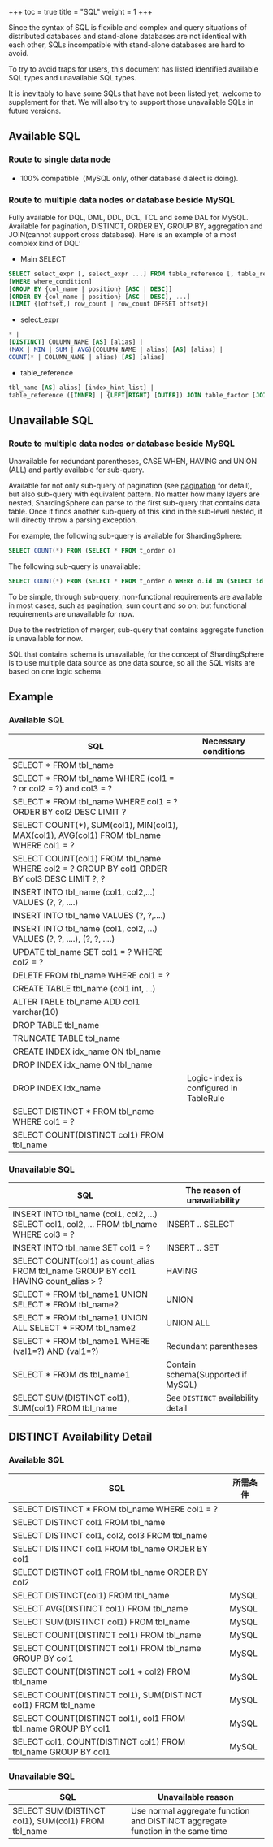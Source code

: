 +++
toc = true
title = "SQL"
weight = 1
+++

Since the syntax of SQL is flexible and complex and query situations of distributed databases and stand-alone databases are not identical with each other, SQLs incompatible with stand-alone databases are hard to avoid.

To try to avoid traps for users, this document has listed identified available SQL types and unavailable SQL types.

It is inevitably to have some SQLs that have not been listed yet, welcome to supplement for that. 
We will also try to support those unavailable SQLs in future versions.

## Available SQL

### Route to single data node

- 100% compatible（MySQL only, other database dialect is doing).

### Route to multiple data nodes or database beside MySQL

Fully available for DQL, DML, DDL, DCL, TCL and some DAL for MySQL. 
Available for pagination, DISTINCT, ORDER BY, GROUP BY, aggregation and JOIN(cannot support cross database). 
Here is an example of a most complex kind of DQL:

- Main SELECT

```sql
SELECT select_expr [, select_expr ...] FROM table_reference [, table_reference ...]
[WHERE where_condition] 
[GROUP BY {col_name | position} [ASC | DESC]] 
[ORDER BY {col_name | position} [ASC | DESC], ...] 
[LIMIT {[offset,] row_count | row_count OFFSET offset}]
```

- select_expr

```sql
* | 
[DISTINCT] COLUMN_NAME [AS] [alias] | 
(MAX | MIN | SUM | AVG)(COLUMN_NAME | alias) [AS] [alias] | 
COUNT(* | COLUMN_NAME | alias) [AS] [alias]
```

- table_reference

```sql
tbl_name [AS] alias] [index_hint_list] | 
table_reference ([INNER] | {LEFT|RIGHT} [OUTER]) JOIN table_factor [JOIN ON conditional_expr | USING (column_list)] | 
```

## Unavailable SQL

### Route to multiple data nodes or database beside MySQL

Unavailable for redundant parentheses, CASE WHEN, HAVING and UNION (ALL) and partly available for sub-query.

Available for not only sub-query of pagination (see [pagination](https://shardingsphere.apache.org/document/current/cn/features/sharding/usage-standard/pagination) for detail), but also sub-query with equivalent pattern. 
No matter how many layers are nested, ShardingSphere can parse to the first sub-query that contains data table. 
Once it finds another sub-query of this kind in the sub-level nested, it will directly throw a parsing exception.

For example, the following sub-query is available for ShardingSphere:

```sql
SELECT COUNT(*) FROM (SELECT * FROM t_order o)
```
 
The following sub-query is unavailable:

```sql
SELECT COUNT(*) FROM (SELECT * FROM t_order o WHERE o.id IN (SELECT id FROM t_order WHERE status = ?))
```

To be simple, through sub-query, non-functional requirements are available in most cases, such as pagination, sum count and so on; but functional requirements are unavailable for now.

Due to the restriction of merger, sub-query that contains aggregate function is unavailable for now.

SQL that contains schema is unavailable, for the concept of ShardingSphere is to use multiple data source as one data source, so all the SQL visits are based on one logic schema.

## Example

### Available SQL

| SQL                                                                                         | Necessary conditions                    |
| ------------------------------------------------------------------------------------------- | --------------------------------------- |
| SELECT * FROM tbl_name                                                                      |                                         |
| SELECT * FROM tbl_name WHERE (col1 = ? or col2 = ?) and col3 = ?                            |                                         |
| SELECT * FROM tbl_name WHERE col1 = ? ORDER BY col2 DESC LIMIT ?                            |                                         |
| SELECT COUNT(*), SUM(col1), MIN(col1), MAX(col1), AVG(col1) FROM tbl_name WHERE col1 = ?    |                                         |
| SELECT COUNT(col1) FROM tbl_name WHERE col2 = ? GROUP BY col1 ORDER BY col3 DESC LIMIT ?, ? |                                         |
| INSERT INTO tbl_name (col1, col2,...) VALUES (?, ?, ....)                                   |                                         |
| INSERT INTO tbl_name VALUES (?, ?,....)                                                     |                                         |
| INSERT INTO tbl_name (col1, col2, ...) VALUES (?, ?, ....), (?, ?, ....)                    |                                         |
| UPDATE tbl_name SET col1 = ? WHERE col2 = ?                                                 |                                         |
| DELETE FROM tbl_name WHERE col1 = ?                                                         |                                         |
| CREATE TABLE tbl_name (col1 int, ...)                                                       |                                         |
| ALTER TABLE tbl_name ADD col1 varchar(10)                                                   |                                         |
| DROP TABLE tbl_name                                                                         |                                         |
| TRUNCATE TABLE tbl_name                                                                     |                                         |
| CREATE INDEX idx_name ON tbl_name                                                           |                                         |
| DROP INDEX idx_name ON tbl_name                                                             |                                         |
| DROP INDEX idx_name                                                                         |  Logic-index is configured in TableRule |
| SELECT DISTINCT * FROM tbl_name WHERE col1 = ?                                              |                                         |
| SELECT COUNT(DISTINCT col1) FROM tbl_name                                                   |                                         |

### Unavailable SQL

| SQL                                                                                         |  The reason of unavailability      |
| ------------------------------------------------------------------------------------------- |----------------------------------- |
| INSERT INTO tbl_name (col1, col2, ...) SELECT col1, col2, ... FROM tbl_name WHERE col3 = ?  | INSERT .. SELECT                   |
| INSERT INTO tbl_name SET col1 = ?                                                           | INSERT .. SET                      |
| SELECT COUNT(col1) as count_alias FROM tbl_name GROUP BY col1 HAVING count_alias > ?        | HAVING                             |
| SELECT * FROM tbl_name1 UNION SELECT * FROM tbl_name2                                       | UNION                              |
| SELECT * FROM tbl_name1 UNION ALL SELECT * FROM tbl_name2                                   | UNION ALL                          |
| SELECT * FROM tbl_name1 WHERE (val1=?) AND (val1=?)                                         | Redundant parentheses              |
| SELECT * FROM ds.tbl_name1                                                                  | Contain schema(Supported if MySQL) |
| SELECT SUM(DISTINCT col1), SUM(col1) FROM tbl_name                                          | See `DISTINCT` availability detail |

## DISTINCT Availability Detail

### Available SQL

| SQL                                                                                         | 所需条件                             |
| ------------------------------------------------------------------------------------------- | ----------------------------------- |
| SELECT DISTINCT * FROM tbl_name WHERE col1 = ?                                              |                                     |
| SELECT DISTINCT col1 FROM tbl_name                                                          |                                     |
| SELECT DISTINCT col1, col2, col3 FROM tbl_name                                              |                                     |
| SELECT DISTINCT col1 FROM tbl_name ORDER BY col1                                            |                                     |
| SELECT DISTINCT col1 FROM tbl_name ORDER BY col2                                            |                                     |
| SELECT DISTINCT(col1) FROM tbl_name                                                         | MySQL                               |
| SELECT AVG(DISTINCT col1) FROM tbl_name                                                     | MySQL                               |
| SELECT SUM(DISTINCT col1) FROM tbl_name                                                     | MySQL                               |
| SELECT COUNT(DISTINCT col1) FROM tbl_name                                                   | MySQL                               |
| SELECT COUNT(DISTINCT col1) FROM tbl_name GROUP BY col1                                     | MySQL                               |
| SELECT COUNT(DISTINCT col1 + col2) FROM tbl_name                                            | MySQL                               |
| SELECT COUNT(DISTINCT col1), SUM(DISTINCT col1) FROM tbl_name                               | MySQL                               |
| SELECT COUNT(DISTINCT col1), col1 FROM tbl_name GROUP BY col1                               | MySQL                               |
| SELECT col1, COUNT(DISTINCT col1) FROM tbl_name GROUP BY col1                               | MySQL                               |

### Unavailable SQL

| SQL                                                                                         | Unavailable reason                                                            |
| ------------------------------------------------------------------------------------------- |------------------------------------------------------------------------------ |
| SELECT SUM(DISTINCT col1), SUM(col1) FROM tbl_name                                          | Use normal aggregate function and DISTINCT aggregate function in the same time|